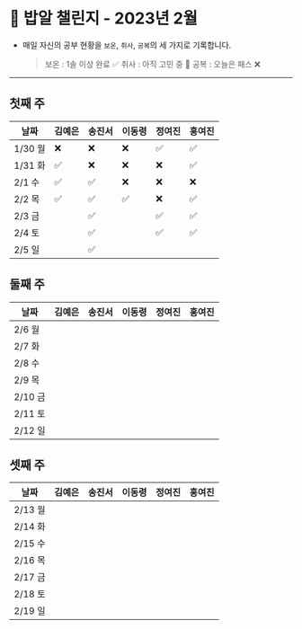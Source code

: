 # 🍚 밥알 챌린지 - 2023년 2월
- 매일 자신의 공부 현황을 `보온`, `취사`, `공복`의 세 가지로 기록합니다.
    
    > 보온 : 1솔 이상 완료 ✅
    취사 : 아직 고민 중 🤔
    공복 : 오늘은 패스 ❌
---

## 첫째 주
**날짜**|김예은|송진서|이동령|정여진|홍여진
---|---|---|---|---|---
1/30 월|❌|❌|❌|✅|✅
1/31 화|✅|❌|❌|❌|✅
2/1 수|✅|✅|❌|❌|❌
2/2 목|✅|✅ |✅|❌|✅
2/3 금| |✅ | |✅|✅
2/4 토| |✅ | |✅|✅
2/5 일| |✅ | | |

## 둘째 주
**날짜**|김예은|송진서|이동령|정여진|홍여진
---|---|---|---|---|---
2/6 월| | | | | |
2/7 화| | | | | |
2/8 수| | | | | |
2/9 목| | | | | |
2/10 금|  | | | | |
2/11 토|  | | | | |
2/12 일|  | | | | |

## 셋째 주
**날짜**|김예은|송진서|이동령|정여진|홍여진
---|---|---|---|---|---
2/13 월| | | | | |
2/14 화| | | | | |
2/15 수| | | | | |
2/16 목| | | | | |
2/17 금|  | | | | |
2/18 토|  | | | | |
2/19 일|  | | | | |
